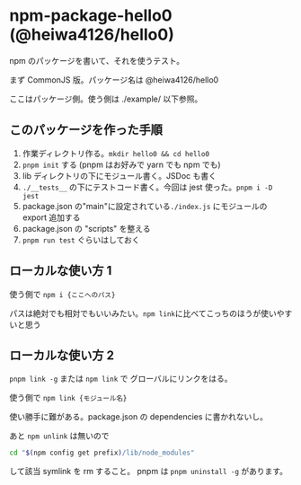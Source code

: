# npm-package-hello0 (@heiwa4126/hello0)

npm のパッケージを書いて、それを使うテスト。

まず CommonJS 版。パッケージ名は @heiwa4126/hello0

ここはパッケージ側。使う側は ./example/ 以下参照。

## このパッケージを作った手順

1. 作業ディレクトリ作る。`mkdir hello0 && cd hello0`
1. `pnpm init` する (pnpm はお好みで yarn でも npm でも)
1. lib ディレクトリの下にモジュール書く。JSDoc も書く
1. `./__tests__` の下にテストコード書く。今回は jest 使った。`pnpm i -D jest`
1. package.json の"main"に設定されている`./index.js` にモジュールの export 追加する
1. package.json の "scripts" を整える
1. `pnpm run test` ぐらいはしておく

## ローカルな使い方 1

使う側で `npm i {ここへのパス}`

パスは絶対でも相対でもいいみたい。`npm link`に比べてこっちのほうが使いやすいと思う

## ローカルな使い方 2

`pnpm link -g` または `npm link` で グローバルにリンクをはる。

使う側で `npm link {モジュール名}`

使い勝手に難がある。package.json の dependencies に書かれないし。

あと `npm unlink` は無いので

```bash
cd "$(npm config get prefix)/lib/node_modules"
```

して該当 symlink を rm すること。
pnpm は `pnpm uninstall -g` があります。
